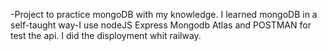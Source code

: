 -Project to practice mongoDB with my knowledge. I learned mongoDB in a self-taught way-I use nodeJS Express Mongodb Atlas and POSTMAN for test the api. I did the disployment whit railway. 
